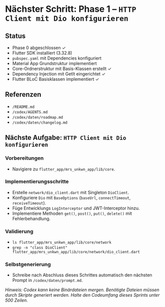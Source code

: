 # Nächster Schritt: Phase 1 – `HTTP Client mit Dio konfigurieren`

## Status
- Phase 0 abgeschlossen ✓
- Flutter SDK installiert (3.32.8)
- `pubspec.yaml` mit Dependencies konfiguriert
- Material App Grundstruktur implementiert
- Core-Ordnerstruktur mit Basis-Klassen erstellt ✓
- Dependency Injection mit GetIt eingerichtet ✓
- Flutter BLoC Basisklassen implementiert ✓

## Referenzen
- `/README.md`
- `/codex/AGENTS.md`
- `/codex/daten/roadmap.md`
- `/codex/daten/changelog.md`

## Nächste Aufgabe: `HTTP Client mit Dio konfigurieren`

### Vorbereitungen
- Navigiere zu `flutter_app/mrs_unkwn_app/lib/core`.

### Implementierungsschritte
- Erstelle `network/dio_client.dart` mit Singleton `DioClient`.
- Konfiguriere `Dio` mit `BaseOptions` (`baseUrl`, `connectTimeout`, `receiveTimeout`).
- Füge Entwicklungs `LogInterceptor` und JWT-Interceptor hinzu.
- Implementiere Methoden `get()`, `post()`, `put()`, `delete()` mit Fehlerbehandlung.

### Validierung
- `ls flutter_app/mrs_unkwn_app/lib/core/network`
- `grep -n "class DioClient" flutter_app/mrs_unkwn_app/lib/core/network/dio_client.dart`

### Selbstgenerierung
- Schreibe nach Abschluss dieses Schrittes automatisch den nächsten Prompt in `/codex/daten/prompt.md`.

*Hinweis: Codex kann keine Binärdateien mergen. Benötigte Dateien müssen durch Skripte generiert werden. Halte den Codeumfang dieses Sprints unter 500 Zeilen.*
